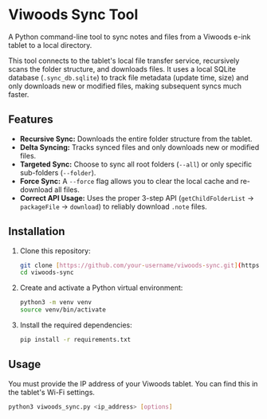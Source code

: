 # Viwoods Sync Tool

A Python command-line tool to sync notes and files from a Viwoods e-ink tablet to a local directory.

This tool connects to the tablet's local file transfer service, recursively scans the folder structure, and downloads files. It uses a local SQLite database (`.sync_db.sqlite`) to track file metadata (update time, size) and only downloads new or modified files, making subsequent syncs much faster.

## Features

* **Recursive Sync:** Downloads the entire folder structure from the tablet.
* **Delta Syncing:** Tracks synced files and only downloads new or modified files.
* **Targeted Sync:** Choose to sync all root folders (`--all`) or only specific sub-folders (`--folder`).
* **Force Sync:** A `--force` flag allows you to clear the local cache and re-download all files.
* **Correct API Usage:** Uses the proper 3-step API (`getChildFolderList` -> `packageFile` -> `download`) to reliably download `.note` files.

## Installation

1.  Clone this repository:
    ```bash
    git clone [https://github.com/your-username/viwoods-sync.git](https://github.com/your-username/viwoods-sync.git)
    cd viwoods-sync
    ```

2.  Create and activate a Python virtual environment:
    ```bash
    python3 -m venv venv
    source venv/bin/activate
    ```

3.  Install the required dependencies:
    ```bash
    pip install -r requirements.txt
    ```

## Usage

You must provide the IP address of your Viwoods tablet. You can find this in the tablet's Wi-Fi settings.

```bash
python3 viwoods_sync.py <ip_address> [options]
